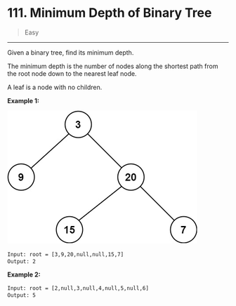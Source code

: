 # 111. Minimum Depth of Binary Tree

> Easy

------

Given a binary tree, find its minimum depth.

The minimum depth is the number of nodes along the shortest path from the root node down to the nearest leaf node.

A leaf is a node with no children.

**Example 1:**

![tree](images/tree.jpg)

```
Input: root = [3,9,20,null,null,15,7]
Output: 2
```

**Example 2:**

```
Input: root = [2,null,3,null,4,null,5,null,6]
Output: 5
```
